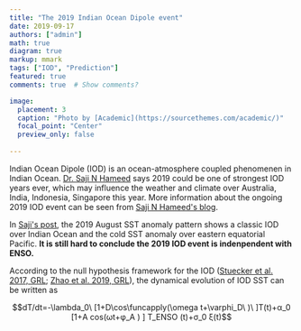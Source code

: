 ```yaml
---
title: "The 2019 Indian Ocean Dipole event"
date: 2019-09-17
authors: ["admin"]
math: true
diagram: true
markup: mmark
tags: ["IOD", "Prediction"]
featured: true
comments: true  # Show comments?

image:
  placement: 3
  caption: "Photo by [Academic](https://sourcethemes.com/academic/)"
  focal_point: "Center"
  preview_only: false
  
---
```


Indian Ocean Dipole (IOD) is an ocean-atmosphere coupled phenomenen in Indian Ocean. [Dr. Saji N Hameed](https://www.researchgate.net/project/Realtime-monitoring-of-the-Indian-Ocean-Dipole) says 2019 could be one of strongest IOD years ever, which may influence the weather and climate over Australia, India, Indonesia, Singapore this year. More information about the ongoing 2019 IOD event can be seen from [Saji N Hameed's blog](http://enformtk.u-aizu.ac.jp/blog/).

In [Saji's post](http://enformtk.u-aizu.ac.jp/blog/2019/08/29/iod-at-last/), the 2019 August SST anomaly pattern shows a classic IOD over Indian Ocean and the cold SST anomaly over eastern equatorial Pacific. **It is still hard to conclude the 2019 IOD event is indenpendent with ENSO.** 

According to the null hypothesis framework for the IOD ([Stuecker et al. 2017, GRL](publication/2017_stuecker_grl_iod/); [Zhao et al. 2019, GRL](publication/2019_zhaos_grl_iod)), the dynamical evolution of IOD SST can be written as

$$dT/dt=-\lambda_0\ [1+D\cos\funcapply(\omega t+\varphi_D\ )\ ]T(t)+α_0 [1+A cos⁡(ωt+φ_A ) ] T_ENSO (t)+σ_0 ξ(t)$$